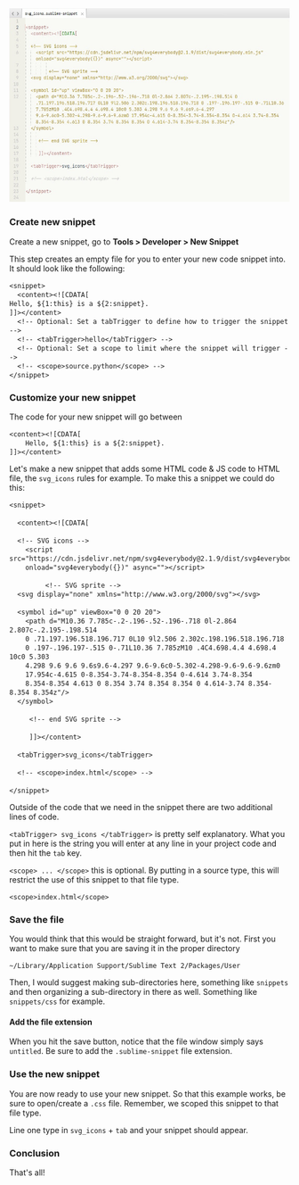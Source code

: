 <img src="sn.jpg">

### Create new snippet
Create a new snippet, go to **Tools > Developer > New Snippet**

This step creates an empty file for you to enter your new code snippet into. It should look like the following:

	<snippet>
	  <content><![CDATA[
	Hello, ${1:this} is a ${2:snippet}.
	]]></content>
	  <!-- Optional: Set a tabTrigger to define how to trigger the snippet -->
	  <!-- <tabTrigger>hello</tabTrigger> -->
	  <!-- Optional: Set a scope to limit where the snippet will trigger -->
	  <!-- <scope>source.python</scope> -->
	</snippet>
	
### Customize your new snippet
The code for your new snippet will go between 

	<content><![CDATA[
		Hello, ${1:this} is a ${2:snippet}.
	]]></content>
		
Let's make a new snippet that adds some HTML code & JS code to HTML file, the `svg_icons` rules for example. 
To make this a snippet we could do this:

```
<snippet>

  <content><![CDATA[

  <!-- SVG icons -->
    <script src="https://cdn.jsdelivr.net/npm/svg4everybody@2.1.9/dist/svg4everybody.min.js" 
    onload="svg4everybody({})" async=""></script>

         <!-- SVG sprite -->
  <svg display="none" xmlns="http://www.w3.org/2000/svg"></svg>

  <symbol id="up" viewBox="0 0 20 20">
    <path d="M10.36 7.785c-.2-.196-.52-.196-.718 0l-2.864 2.807c-.2.195-.198.514 
    0 .71.197.196.518.196.717 0L10 9l2.506 2.302c.198.196.518.196.718 
    0 .197-.196.197-.515 0-.71L10.36 7.785zM10 .4C4.698.4.4 4.698.4 10c0 5.303 
    4.298 9.6 9.6 9.6s9.6-4.297 9.6-9.6c0-5.302-4.298-9.6-9.6-9.6zm0 
    17.954c-4.615 0-8.354-3.74-8.354-8.354 0-4.614 3.74-8.354 
    8.354-8.354 4.613 0 8.354 3.74 8.354 8.354 0 4.614-3.74 8.354-8.354 8.354z"/>
  </symbol>

     <!-- end SVG sprite -->

     ]]></content>

  <tabTrigger>svg_icons</tabTrigger>

  <!-- <scope>index.html</scope> -->
  
</snippet>
```	

Outside of the code that we need in the snippet there are two additional lines of code.

`<tabTrigger> svg_icons </tabTrigger>` is pretty self explanatory. What you put in here is the string you will enter at any line in your project code and then hit the `tab` key. 

`<scope> ... </scope>` this is optional. By putting in a source type, this will restrict the use of this snippet to that file type. 

	<scope>index.html</scope>

### Save the file
You would think that this would be straight forward, but it's not. First you want to make sure that you are saving it in the proper directory

	~/Library/Application Support/Sublime Text 2/Packages/User

Then, I would suggest making sub-directories here, something like `snippets` and then organizing a sub-directory in there as well. Something like `snippets/css` for example. 

#### Add the file extension 
When you hit the save button, notice that the file window simply says `untitled`. Be sure to add the `.sublime-snippet` file extension. 

### Use the new snippet
You are now ready to use your new snippet. So that this example works, be sure to open/create a `.css` file. Remember, we scoped this snippet to that file type. 

Line one type in `svg_icons` + `tab` and your snippet should appear.
	
### Conclusion
That's all! 
